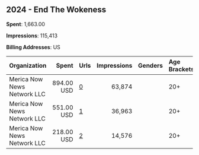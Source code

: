## 2024 - End The Wokeness 
**Spent**: 1,663.00

**Impressions**: 115,413

**Billing Addresses**: US

|Organization|Spent|Urls|Impressions|Genders|Age Brackets|Country Codes|
|:---|---:|:---|---:|:---|:---|:---|
|Merica Now News Network LLC|894.00 USD|[0](https://www.snap.com/political-ads/asset/2c2775b8161c4caae8add938b486ed0f75589824219069d0d61cecbc7423cfb8?mediaType=MOV)|63,874||20+|united states|
|Merica Now News Network LLC|551.00 USD|[1](https://www.snap.com/political-ads/asset/b75880843bf7ae47b4c496e5f367577a8dbd532945f9bc09f0f535adcc8d7bd8?mediaType=jpeg)|36,963||20+|united states|
|Merica Now News Network LLC|218.00 USD|[2](https://www.snap.com/political-ads/asset/1d833cc11f455fc4d01aed22cea44e7360b11dc366c75ffea6f4ad699d6878bc?mediaType=MOV)|14,576||20+|united states|
